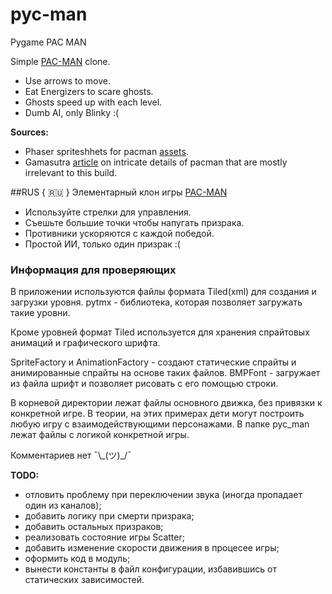 # pyc-man
Pygame PAC MAN

Simple [PAC-MAN](https://en.wikipedia.org/wiki/Pac-Man) clone.
 - Use arrows to move.
 - Eat Energizers to scare ghosts.
 - Ghosts speed up with each level.
 - Dumb AI, only Blinky :(

__Sources:__
- Phaser spriteshhets for pacman [assets](http://labs.phaser.io/assets/games/pacman/).
- Gamasutra [article](https://www.gamasutra.com/view/feature/3938/the_pacman_dossier.php?print=1) on intricate details of pacman that are mostly irrelevant to this build.


##RUS { 🇷🇺 }
Элементарный клон игры [PAC-MAN](https://ru.wikipedia.org/wiki/Pac-Man)
 - Используйте стрелки для управления.
 - Съешьте большие точки чтобы напугать призрака.
 - Противники ускоряются с каждой победой.
 - Простой ИИ, только один призрак :(  

### Информация для проверяющих
В приложении используются файлы формата Tiled(xml) для создания и загрузки уровня.
pytmx - библиотека, которая позволяет загружать такие уровни.

Кроме уровней формат Tiled используется для хранения спрайтовых анимаций и графического шрифта.

SpriteFactory и AnimationFactory - создают статические спрайты и анимированные спрайты на основе таких файлов.
BMPFont - загружает из файла шрифт и позволяет рисовать с его помощью строки.

В корневой директории лежат файлы основного движка, без привязки к конкретной игре.
В теории, на этих примерах дети могут построить любую игру с взаимодействующими персонажами.
В папке pyc_man лежат файлы с логикой конкретной игры.
 
Комментариев нет ¯\\\_(ツ)_/¯

__TODO:__
 - отловить проблему при переключении звука (иногда пропадает один из каналов);
 - добавить логику при смерти призрака; 
 - добавить остальных призраков;
 - реализовать состояние игры Scatter;
 - добавить изменение скорости движения в процесее игры;
 - оформить код в модуль;
 - вынести константы в файл конфигурации, избавившись от статических зависимостей.

